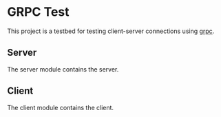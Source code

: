 # GRPC Test

This project is a testbed for testing client-server connections using [grpc][1].

## Server

The server module contains the server.

## Client

The client module contains the client.

[1]: https://grpc.io